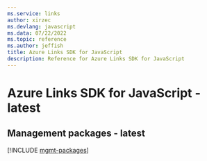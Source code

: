 ```yaml
---
ms.service: links
author: xirzec
ms.devlang: javascript
ms.data: 07/22/2022
ms.topic: reference
ms.author: jeffish
title: Azure Links SDK for JavaScript
description: Reference for Azure Links SDK for JavaScript
---
```

# Azure Links SDK for JavaScript - latest

## Management packages - latest
[!INCLUDE [mgmt-packages](links-mgmt-index.md)]